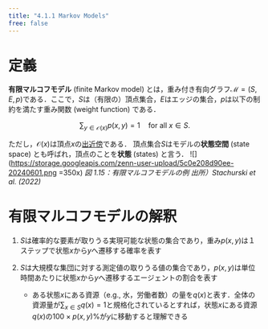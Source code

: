 ```yaml
---
title: "4.1.1 Markov Models"
free: false
---
```


# 定義
**有限マルコフモデル** (finite Markov model) とは，重み付き有向グラフ$\mathscr{M}=(S,E,p)$である．ここで，$S$は（有限の）頂点集合，$E$はエッジの集合，$p$は以下の制約を満たす重み関数 (weight function) である．

$$
\sum_{y\in\mathscr{O}(x)}p(x,y)=1 \quad \text{for all } x \in S. \tag{4.1}
$$

ただし，$\mathscr{O}(x)$は頂点$x$の[出近傍](https://zenn.dev/nagayu71/articles/61e5f6c2cd55a0#%E3%83%8E%E3%83%BC%E3%83%89%E3%81%AE%E7%89%B9%E5%BE%B4%E3%82%92%E8%A1%A8%E3%81%99%E7%94%A8%E8%AA%9E)である．
頂点集合$S$はモデルの**状態空間** (state space) とも呼ばれ，頂点のことを**状態** (states) と言う．
![](https://storage.googleapis.com/zenn-user-upload/5c0e208d90ee-20240601.png =350x)
*図 1.15：有限マルコフモデルの例
出所）Stachurski et al. (2022)*

# 有限マルコフモデルの解釈
1. $S$は確率的な要素が取りうる実現可能な状態の集合であり，重み$p(x,y)$は１ステップで状態$x$から$y$へ遷移する確率を表す

2. $S$は大規模な集団に対する測定値の取りうる値の集合であり，$p(x,y)$は単位時間あたりに状態$x$から$y$へ遷移するエージェントの割合を表す
   - ある状態$x$にある資源（e.g., 水，労働者数）の量を$q(x)$と表す．全体の資源量が$\sum_{x\in S}q(x)=1$と規格化されているとすれば，状態$x$にある資源$q(x)$の$100\times p(x,y)\%$が$y$に移動すると理解できる